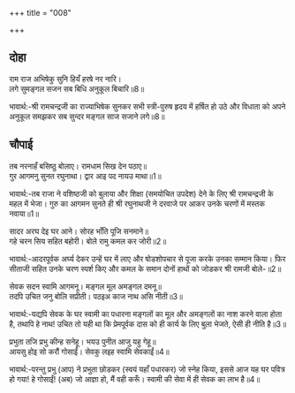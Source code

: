 +++
title = "008"

+++
## दोहा
राम राज अभिषेकु सुनि हियँ हरषे नर नारि।  
लगे सुमङ्गल सजन सब बिधि अनुकूल बिचारि॥8॥  

भावार्थ:-श्री रामचन्द्रजी का राज्याभिषेक सुनकर सभी स्त्री-पुरुष हृदय में हर्षित हो उठे और विधाता को अपने अनुकूल समझकर सब सुन्दर मङ्गल साज सजाने लगे॥8॥  




## चौपाई
तब नरनाहँ बसिष्ठु बोलाए। रामधाम सिख देन पठाए॥  
गुर आगमनु सुनत रघुनाथा। द्वार आइ पद नायउ माथा॥1॥  

भावार्थ:-तब राजा ने वशिष्ठजी को बुलाया और शिक्षा (समयोचित उपदेश) देने के लिए श्री रामचन्द्रजी के महल में भेजा। गुरु का आगमन सुनते ही श्री रघुनाथजी ने दरवाजे पर आकर उनके चरणों में मस्तक नवाया॥1॥  

सादर अरघ देइ घर आने। सोरह भाँति पूजि सनमाने॥  
गहे चरन सिय सहित बहोरी। बोले रामु कमल कर जोरी॥2॥  

भावार्थ:-आदरपूर्वक अर्घ्य देकर उन्हें घर में लाए और षोडशोपचार से पूजा करके उनका सम्मान किया। फिर सीताजी सहित उनके चरण स्पर्श किए और कमल के समान दोनों हाथों को जोडकर श्री रामजी बोले-॥2॥  

सेवक सदन स्वामि आगमनू। मङ्गल मूल अमङ्गल दमनू॥  
तदपि उचित जनु बोलि सप्रीती। पठइअ काज नाथ असि नीती॥3॥  

भावार्थ:-यद्यपि सेवक के घर स्वामी का पधारना मङ्गलों का मूल और अमङ्गलों का नाश करने वाला होता है, तथापि हे नाथ! उचित तो यही था कि प्रेमपूर्वक दास को ही कार्य के लिए बुला भेजते, ऐसी ही नीति है॥3॥  

प्रभुता तजि प्रभु कीन्ह सनेहू। भयउ पुनीत आजु यहु गेहू॥  
आयसु होइ सो करौं गोसाईं। सेवकु लइह स्वामि सेवकाईं॥4॥  

भावार्थ:-परन्तु प्रभु (आप) ने प्रभुता छोडकर (स्वयं यहाँ पधारकर) जो स्नेह किया, इससे आज यह घर पवित्र हो गया! हे गोसाईं! (अब) जो आज्ञा हो, मैं वही करूँ। स्वामी की सेवा में ही सेवक का लाभ है॥4॥  

<div class="audioEmbed"  caption="AIR-वाचनम्" src="https://archive
.org/download/rAmcharitmAnas-AIR/EPI-135.mp3"></div>

